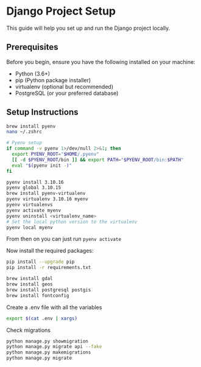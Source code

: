 
# Django Project Setup

This guide will help you set up and run the Django project locally.

## Prerequisites

Before you begin, ensure you have the following installed on your machine:

- Python (3.6+)
- pip (Python package installer)
- virtualenv (optional but recommended)
- PostgreSQL (or your preferred database)

## Setup Instructions

```bash
brew install pyenv
nano ~/.zshrc
```

```bash
# Pyenv setup 
if command -v pyenv 1>/dev/null 2>&1; then
  export PYENV_ROOT="$HOME/.pyenv"
  [[ -d $PYENV_ROOT/bin ]] && export PATH="$PYENV_ROOT/bin:$PATH"
  eval "$(pyenv init -)"
fi
```

```bash
pyenv install 3.10.16
pyenv global 3.10.15
brew install pyenv-virtualenv
pyenv virtualenv 3.10.16 myenv
pyenv virtualenvs
pyenv activate myenv
pyenv uninstall <virtualenv_name>
# Set the local python version to the virtualenv
pyenv local myenv 
```

From then on you can just run
```pyenv activate```

Now install the required packages:
```bash
pip install --upgrade pip
pip install -r requirements.txt
```

```bash
brew install gdal
brew install geos 
brew install postgresql postgis
brew install fontconfig
```

Create a .env file with all the variables
```bash
export $(cat .env | xargs)
```

Check migrations
```bash
python manage.py showmigration
python manage.py migrate api --fake
python manage.py makemigrations
python manage.py migrate 
```
